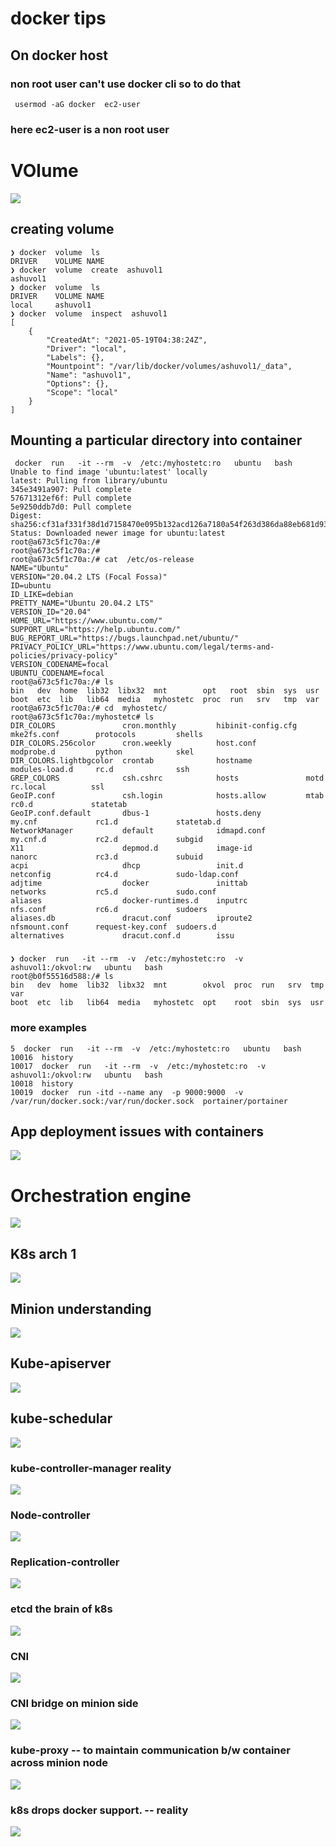 # docker tips

## On docker host 

### non root user can't use docker cli so to do that 

```
 usermod -aG docker  ec2-user
```

### here ec2-user is a non root user 

# VOlume 

<img src="vol.png">

## creating volume 

```
❯ docker  volume  ls
DRIVER    VOLUME NAME
❯ docker  volume  create  ashuvol1
ashuvol1
❯ docker  volume  ls
DRIVER    VOLUME NAME
local     ashuvol1
❯ docker  volume  inspect  ashuvol1
[
    {
        "CreatedAt": "2021-05-19T04:38:24Z",
        "Driver": "local",
        "Labels": {},
        "Mountpoint": "/var/lib/docker/volumes/ashuvol1/_data",
        "Name": "ashuvol1",
        "Options": {},
        "Scope": "local"
    }
]

```

## Mounting a particular directory into container 

```
 docker  run   -it --rm  -v  /etc:/myhostetc:ro   ubuntu   bash
Unable to find image 'ubuntu:latest' locally
latest: Pulling from library/ubuntu
345e3491a907: Pull complete 
57671312ef6f: Pull complete 
5e9250ddb7d0: Pull complete 
Digest: sha256:cf31af331f38d1d7158470e095b132acd126a7180a54f263d386da88eb681d93
Status: Downloaded newer image for ubuntu:latest
root@a673c5f1c70a:/# 
root@a673c5f1c70a:/# 
root@a673c5f1c70a:/# cat  /etc/os-release 
NAME="Ubuntu"
VERSION="20.04.2 LTS (Focal Fossa)"
ID=ubuntu
ID_LIKE=debian
PRETTY_NAME="Ubuntu 20.04.2 LTS"
VERSION_ID="20.04"
HOME_URL="https://www.ubuntu.com/"
SUPPORT_URL="https://help.ubuntu.com/"
BUG_REPORT_URL="https://bugs.launchpad.net/ubuntu/"
PRIVACY_POLICY_URL="https://www.ubuntu.com/legal/terms-and-policies/privacy-policy"
VERSION_CODENAME=focal
UBUNTU_CODENAME=focal
root@a673c5f1c70a:/# ls
bin   dev  home  lib32  libx32  mnt        opt   root  sbin  sys  usr
boot  etc  lib   lib64  media   myhostetc  proc  run   srv   tmp  var
root@a673c5f1c70a:/# cd  myhostetc/
root@a673c5f1c70a:/myhostetc# ls
DIR_COLORS               cron.monthly         hibinit-config.cfg  mke2fs.conf        protocols         shells
DIR_COLORS.256color      cron.weekly          host.conf           modprobe.d         python            skel
DIR_COLORS.lightbgcolor  crontab              hostname            modules-load.d     rc.d              ssh
GREP_COLORS              csh.cshrc            hosts               motd               rc.local          ssl
GeoIP.conf               csh.login            hosts.allow         mtab               rc0.d             statetab
GeoIP.conf.default       dbus-1               hosts.deny          my.cnf             rc1.d             statetab.d
NetworkManager           default              idmapd.conf         my.cnf.d           rc2.d             subgid
X11                      depmod.d             image-id            nanorc             rc3.d             subuid
acpi                     dhcp                 init.d              netconfig          rc4.d             sudo-ldap.conf
adjtime                  docker               inittab             networks           rc5.d             sudo.conf
aliases                  docker-runtimes.d    inputrc             nfs.conf           rc6.d             sudoers
aliases.db               dracut.conf          iproute2            nfsmount.conf      request-key.conf  sudoers.d
alternatives             dracut.conf.d        issu

```

### 

```
❯ docker  run   -it --rm  -v  /etc:/myhostetc:ro  -v  ashuvol1:/okvol:rw   ubuntu   bash
root@b0f55516d588:/# ls
bin   dev  home  lib32  libx32  mnt        okvol  proc  run   srv  tmp  var
boot  etc  lib   lib64  media   myhostetc  opt    root  sbin  sys  usr
```



### more examples 

```
5  docker  run   -it --rm  -v  /etc:/myhostetc:ro   ubuntu   bash 
10016  history
10017  docker  run   -it --rm  -v  /etc:/myhostetc:ro  -v  ashuvol1:/okvol:rw   ubuntu   bash 
10018  history
10019  docker  run -itd --name any  -p 9000:9000  -v  /var/run/docker.sock:/var/run/docker.sock  portainer/portainer

```

## App deployment issues with containers

<img src="appdep.png">


# Orchestration engine 

<img src="orch.png">

## K8s arch 1 

<img src="k8sarch1.png">

## Minion understanding 

<img src="minion1.png">


## Kube-apiserver

<img src="api.png">

## kube-schedular 

<img src="sche.png">

### kube-controller-manager reality 

<img src="kcm.png">

### Node-controller 

<img src="nc.png">

### Replication-controller 

<img src="rc.png">

### etcd the brain of k8s

<img src="etcd.png">

### CNI 

<img src="cni.png">

### CNI bridge on minion side

<img src="bridge.png">


### kube-proxy -- to maintain communication b/w container across minion node

<img src="proxy.png">


### k8s drops docker support. -- reality 

<img src="dockerremove.png">



